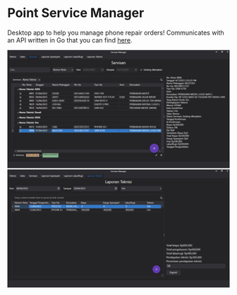 # Point Service Manager
Desktop app to help you manage phone repair orders!
Communicates with an API written in Go that you can find [here](https://github.com/JosephJoshua/shin-psmapi).

![Screenshot](screenshots/psm-1.jpg)
![Screenshot](screenshots/psm-2.jpg)

